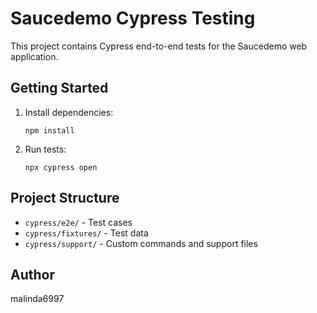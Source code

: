 # Saucedemo Cypress Testing

This project contains Cypress end-to-end tests for the Saucedemo web application.

## Getting Started

1. Install dependencies:
   ```
   npm install
   ```
2. Run tests:
   ```
   npx cypress open
   ```

## Project Structure

- `cypress/e2e/` - Test cases
- `cypress/fixtures/` - Test data
- `cypress/support/` - Custom commands and support files

## Author

malinda6997
